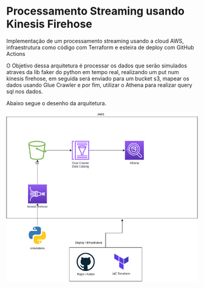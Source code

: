 # Processamento Streaming usando Kinesis Firehose 

Implementação de um processamento streaming usando a cloud AWS, infraestrutura como código com Terraform e esteira de deploy com GitHub Actions

O Objetivo dessa arquitetura é processar os dados que serão simulados atraves da lib faker do python em tempo real, realizando um put num kinesis firehose, em seguida será enviado para um bucket s3, mapear os dados usando Glue Crawler e por fim, utilizar o Athena para realizar query sql nos dados.

Abaixo segue o desenho da arquitetura.

![arquitetura](scr/arquitetura-streaming.drawio.png)
